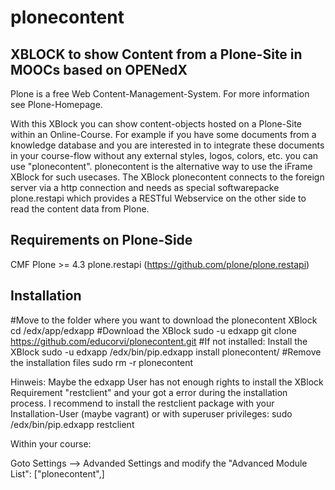 plonecontent
============

XBLOCK to show Content from a Plone-Site in MOOCs based on OPENedX
------------------------------------------------------------------

Plone is a free Web Content-Management-System. For more information see Plone-Homepage.

With this XBlock you can show content-objects hosted on a Plone-Site within an Online-Course. For example if you have some documents from a knowledge database and you are interested in to integrate these documents in your course-flow without any external styles, logos, colors, etc. you can use "plonecontent". plonecontent is the alternative way to use the iFrame XBlock for such usecases. The XBlock plonecontent connects to the foreign server via a http connection and needs as special softwarepacke plone.restapi which provides a RESTful Webservice on the other side to read the content data from Plone.


Requirements on Plone-Side
--------------------------

CMF Plone >= 4.3
plone.restapi (https://github.com/plone/plone.restapi)


Installation
------------

#Move to the folder where you want to download the plonecontent XBlock
cd /edx/app/edxapp
#Download the XBlock
sudo -u edxapp git clone https://github.com/educorvi/plonecontent.git
#If not installed: Install the XBlock
sudo -u edxapp /edx/bin/pip.edxapp install plonecontent/
#Remove the installation files
sudo rm -r plonecontent

Hinweis:
Maybe the edxapp User has not enough rights to install the XBlock Requirement "restclient" and your got a error during the installation process. I recommend to install the restclient package with your Installation-User (maybe vagrant) or with superuser privileges:
sudo /edx/bin/pip.edxapp restclient

Within your course:

Goto Settings --> Advanded Settings and modify the "Advanced Module List": ["plonecontent",]

